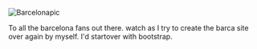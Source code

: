 ![Barcelonapic](https://github.com/user-attachments/assets/d8a80e97-0ee0-4f94-840e-e869bb578b8f)

To all the barcelona fans out there. 
watch as I try to create the barca site over again by myself.
I'd startover with bootstrap. 
